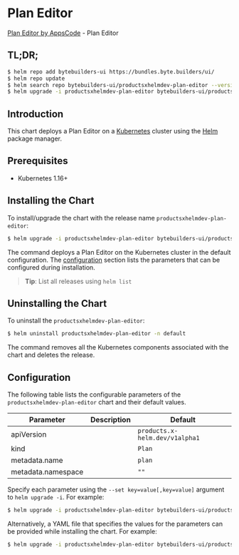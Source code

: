 # Plan Editor

[Plan Editor by AppsCode](https://byte.builders) - Plan Editor

## TL;DR;

```bash
$ helm repo add bytebuilders-ui https://bundles.byte.builders/ui/
$ helm repo update
$ helm search repo bytebuilders-ui/productsxhelmdev-plan-editor --version=v0.4.18
$ helm upgrade -i productsxhelmdev-plan-editor bytebuilders-ui/productsxhelmdev-plan-editor -n default --create-namespace --version=v0.4.18
```

## Introduction

This chart deploys a Plan Editor on a [Kubernetes](http://kubernetes.io) cluster using the [Helm](https://helm.sh) package manager.

## Prerequisites

- Kubernetes 1.16+

## Installing the Chart

To install/upgrade the chart with the release name `productsxhelmdev-plan-editor`:

```bash
$ helm upgrade -i productsxhelmdev-plan-editor bytebuilders-ui/productsxhelmdev-plan-editor -n default --create-namespace --version=v0.4.18
```

The command deploys a Plan Editor on the Kubernetes cluster in the default configuration. The [configuration](#configuration) section lists the parameters that can be configured during installation.

> **Tip**: List all releases using `helm list`

## Uninstalling the Chart

To uninstall the `productsxhelmdev-plan-editor`:

```bash
$ helm uninstall productsxhelmdev-plan-editor -n default
```

The command removes all the Kubernetes components associated with the chart and deletes the release.

## Configuration

The following table lists the configurable parameters of the `productsxhelmdev-plan-editor` chart and their default values.

|     Parameter      | Description |                  Default                  |
|--------------------|-------------|-------------------------------------------|
| apiVersion         |             | <code>products.x-helm.dev/v1alpha1</code> |
| kind               |             | <code>Plan</code>                         |
| metadata.name      |             | <code>plan</code>                         |
| metadata.namespace |             | <code>""</code>                           |


Specify each parameter using the `--set key=value[,key=value]` argument to `helm upgrade -i`. For example:

```bash
$ helm upgrade -i productsxhelmdev-plan-editor bytebuilders-ui/productsxhelmdev-plan-editor -n default --create-namespace --version=v0.4.18 --set apiVersion=products.x-helm.dev/v1alpha1
```

Alternatively, a YAML file that specifies the values for the parameters can be provided while
installing the chart. For example:

```bash
$ helm upgrade -i productsxhelmdev-plan-editor bytebuilders-ui/productsxhelmdev-plan-editor -n default --create-namespace --version=v0.4.18 --values values.yaml
```
